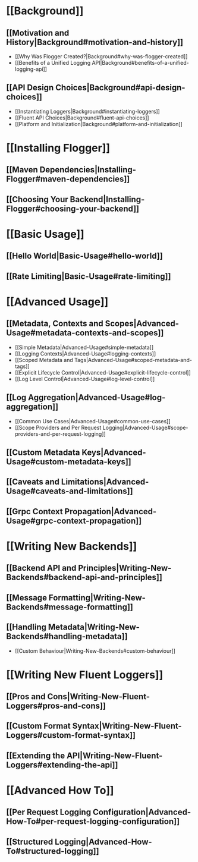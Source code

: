 # [[Background]]

## [[Motivation and History|Background#motivation-and-history]]

* [[Why Was Flogger Created?|Background#why-was-flogger-created]]
* [[Benefits of a Unified Logging API|Background#benefits-of-a-unified-logging-api]]

## [[API Design Choices|Background#api-design-choices]]

* [[Instantiating Loggers|Background#instantiating-loggers]]
* [[Fluent API Choices|Background#fluent-api-choices]]
* [[Platform and Initialization|Background#platform-and-initialization]]

# [[Installing Flogger]]

## [[Maven Dependencies|Installing-Flogger#maven-dependencies]]

## [[Choosing Your Backend|Installing-Flogger#choosing-your-backend]]

# [[Basic Usage]]

## [[Hello World|Basic-Usage#hello-world]]

## [[Rate Limiting|Basic-Usage#rate-limiting]]

# [[Advanced Usage]]

## [[Metadata, Contexts and Scopes|Advanced-Usage#metadata-contexts-and-scopes]]

* [[Simple Metadata|Advanced-Usage#simple-metadata]]
* [[Logging Contexts|Advanced-Usage#logging-contexts]]
* [[Scoped Metadata and Tags|Advanced-Usage#scoped-metadata-and-tags]]
* [[Explicit Lifecycle Control|Advanced-Usage#explicit-lifecycle-control]]
* [[Log Level Control|Advanced-Usage#log-level-control]]

## [[Log Aggregation|Advanced-Usage#log-aggregation]]

* [[Common Use Cases|Advanced-Usage#common-use-cases]]
* [[Scope Providers and Per Request Logging|Advanced-Usage#scope-providers-and-per-request-logging]]

## [[Custom Metadata Keys|Advanced-Usage#custom-metadata-keys]]

## [[Caveats and Limitations|Advanced-Usage#caveats-and-limitations]]

## [[Grpc Context Propagation|Advanced-Usage#grpc-context-propagation]]

# [[Writing New Backends]]

## [[Backend API and Principles|Writing-New-Backends#backend-api-and-principles]]

## [[Message Formatting|Writing-New-Backends#message-formatting]]

## [[Handling Metadata|Writing-New-Backends#handling-metadata]]

* [[Custom Behaviour|Writing-New-Backends#custom-behaviour]]

# [[Writing New Fluent Loggers]]

## [[Pros and Cons|Writing-New-Fluent-Loggers#pros-and-cons]]

## [[Custom Format Syntax|Writing-New-Fluent-Loggers#custom-format-syntax]]

## [[Extending the API|Writing-New-Fluent-Loggers#extending-the-api]]

# [[Advanced How To]]

## [[Per Request Logging Configuration|Advanced-How-To#per-request-logging-configuration]]

## [[Structured Logging|Advanced-How-To#structured-logging]]
